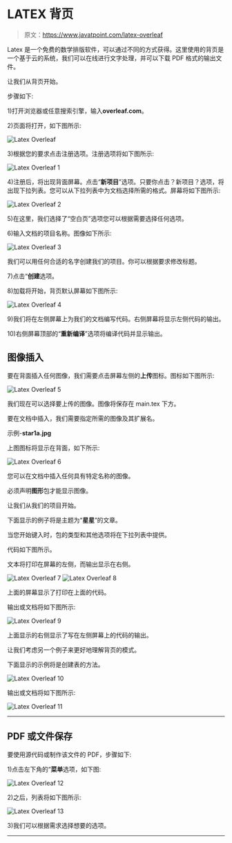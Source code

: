 # LATEX 背页

> 原文：<https://www.javatpoint.com/latex-overleaf>

Latex 是一个免费的数学排版软件，可以通过不同的方式获得。这里使用的背页是一个基于云的系统，我们可以在线进行文字处理，并可以下载 PDF 格式的输出文件。

让我们从背页开始。

步骤如下:

1)打开浏览器或任意搜索引擎，输入**overleaf.com**。

2)页面将打开，如下图所示:

![Latex Overleaf](img/aaf27e881f4148ec2b196d0069c4a6e4.png)

3)根据您的要求点击注册选项。注册选项将如下图所示:

![Latex Overleaf 1](img/929ea09c448db1a76876a83cfd7694b4.png)

4)注册后，将出现背面屏幕。点击“**新项目**”选项。只要你点击？新项目？选项，将出现下拉列表。您可以从下拉列表中为文档选择所需的格式。屏幕将如下图所示:

![Latex Overleaf 2](img/39f014f0754a6e3806ff106778b81958.png)

5)在这里，我们选择了“空白页”选项您可以根据需要选择任何选项。

6)输入文档的项目名称。图像如下所示:

![Latex Overleaf 3](img/4f952b6a80f667bd600056582ac193f6.png)

我们可以用任何合适的名字创建我们的项目。你可以根据要求修改标题。

7)点击“**创建**选项。

8)加载将开始，背页默认屏幕如下图所示:

![Latex Overleaf 4](img/20faa16601a4322a1178ec5e307d5602.png)

9)我们将在左侧屏幕上为我们的文档编写代码。右侧屏幕将显示左侧代码的输出。

10)右侧屏幕顶部的“**重新编译**”选项将编译代码并显示输出。

## 图像插入

要在背面插入任何图像，我们需要点击屏幕左侧的**上传**图标。图标如下图所示:

![Latex Overleaf 5](img/c0b4b1e969ffc64e0e2f99a1d3a92956.png)

我们现在可以选择要上传的图像。图像将保存在 main.tex 下方。

要在文档中插入，我们需要指定所需的图像及其扩展名。

示例-**star1a.jpg**

上图图标将显示在背面，如下所示:

![Latex Overleaf 6](img/a993d141b5580302846bf4da4255ba83.png)

您可以在文档中插入任何具有特定名称的图像。

必须声明**图形**包才能显示图像。

让我们从我们的项目开始。

下面显示的例子将是主题为“**星星**”的文章。

当您开始键入时，包的类型和其他选项将在下拉列表中提供。

代码如下图所示。

文本将打印在屏幕的左侧，而输出显示在右侧。

![Latex Overleaf 7](img/ccb2ebf467baa08b39488ed1753ea4f1.png)
![Latex Overleaf 8](img/63444a137c43da20f2fdd694fdf2af9a.png)

上面的屏幕显示了打印在上面的代码。

输出或文档将如下图所示:

![Latex Overleaf 9](img/7d65f2893fa374eb0b173a6f4aed7ff8.png)

上面显示的右侧显示了写在左侧屏幕上的代码的输出。

让我们考虑另一个例子来更好地理解背页的模式。

下面显示的示例将是创建表的方法。

![Latex Overleaf 10](img/671173b037fdfb91d58f78a8be3fa863.png)

输出或文档将如下图所示:

![Latex Overleaf 11](img/4000254813ea1b0c1d94b50f9019d968.png)

* * *

## PDF 或文件保存

要使用源代码或制作该文件的 PDF，步骤如下:

1)点击左下角的“**菜单**选项，如下图:

![Latex Overleaf 12](img/3c33a3a72647c4b6d8ca99c4b7c2a0ea.png)

2)之后，列表将如下图所示:

![Latex Overleaf 13](img/e10f5ccbefb9c319630dfed3c0ce6567.png)

3)我们可以根据需求选择想要的选项。

* * *